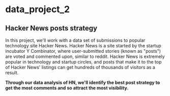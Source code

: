 # data_project_2

## Hacker News posts strategy
In this project, we'll work with a data set of submissions to popular technology site Hacker News.
Hacker News is a site started by the startup incubator Y Combinator, where user-submitted stories (known as "posts") are voted and commented upon, similar to reddit. Hacker News is extremely popular in technology and startup circles, and posts that make it to the top of Hacker News' listings can get hundreds of thousands of visitors as a result.

__Through our data analysis of HN, we'll identify the best post strategy to get the most comments and so attract the most visibility.__
